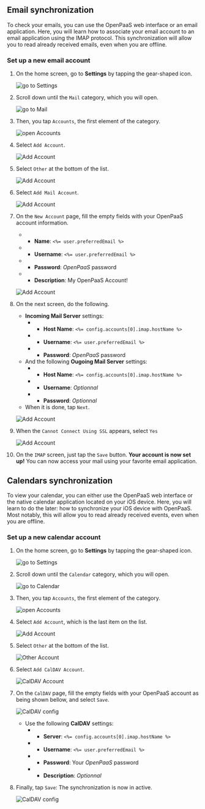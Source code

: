 ## Email synchronization

To check your emails, you can use the OpenPaaS web interface or an email application. Here, you will learn how to associate your email account to an email application using the IMAP protocol. This synchronization will allow you to read already received emails, even when you are offline.

### Set up a new email account

1. On the home screen, go to **Settings** by tapping the gear-shaped icon.

    ![go to Settings](/account/images/en/ios_home_screen.png)

2. Scroll down until the `Mail` category, which you will open.

    ![go to Mail](/account/images/en/ios_add_imap_account_1.png)

3. Then, you tap `Accounts`, the first element of the category.

    ![open Accounts](/account/images/en/ios_add_imap_account_2.png)

4. Select `Add Account`.

    ![Add Account](/account/images/en/ios_add_imap_account_3.png)

5. Select `Other` at the bottom of the list.

    ![Add Account](/account/images/en/ios_add_imap_account_4.png)

6. Select `Add Mail Account`.

    ![Add Account](/account/images/en/ios_add_imap_account_5.png)

7. On the `New Account` page, fill the empty fields with your OpenPaaS account information.
    * - __Name__: `<%= user.preferredEmail %>`
    * - __Username__: `<%= user.preferredEmail %>`
    * - __Password__: *OpenPaaS* password
    * - __Description__: My OpenPaaS Account!

    ![Add Account](/account/images/en/ios_add_imap_account_6.png)

8. On the next screen, do the following.
    * **Incoming Mail Server** settings:
        * - __Host Name__: `<%= config.accounts[0].imap.hostName %>`
        * - __Username__: `<%= user.preferredEmail %>`
        * - __Password__: *OpenPaaS* password
    * And the following **Ougoing Mail Server** settings:
        * - __Host Name__: `<%= config.accounts[0].imap.hostName %>`
        * - __Username__: *Optionnal*
        * - __Password__: *Optionnal*
    * When it is done, tap `Next`.

    ![Add Account](/account/images/en/ios_add_imap_account_7.png)

9. When the `Cannot Connect Using SSL` appears, select `Yes`

    ![Add Account](/account/images/en/ios_add_imap_account_8.png)

10. On the `IMAP` screen, just tap the `Save` button. **Your account is now set up!** You can now access your mail using your favorite email application.

## Calendars synchronization

To view your calendar, you can either use the OpenPaaS web interface or the native calendar application located on your iOS device. Here, you will learn to do the later: how to synchronize your iOS device with OpenPaaS. Most notably, this will allow you to read already received events, even when you are offline.

### Set up a new calendar account

1. On the home screen, go to **Settings** by tapping the gear-shaped icon.

    ![go to Settings](/account/images/en/ios_home_screen.png)

2. Scroll down until the `Calendar` category, which you will open.

    ![go to Calendar](/account/images/en/ios_caldav_account_1.png)

3. Then, you tap `Accounts`, the first element of the category.

    ![open Accounts](/account/images/en/ios_caldav_account_2.png)

4. Select `Add Account`, which is the last item on the list.

    ![Add Account](/account/images/en/ios_caldav_add_account_1.png)

5. Select `Other` at the bottom of the list.

    ![Other Account](/account/images/en/ios_caldav_add_account_2.png)

6. Select `Add CalDAV Account`.

    ![CalDAV Account](/account/images/en/ios_caldav_add_account_3.png)

7. On the `CalDAV` page, fill the empty fields with your OpenPaaS account as being shown bellow, and select `Save`.

    ![CalDAV config](/account/images/en/ios_caldav_add_account_4.png)

    * Use the following **CalDAV** settings:
        * - __Server__: `<%= config.accounts[0].imap.hostName %>`
        * - __Username__: `<%= user.preferredEmail %>`
        * - __Password__: Your *OpenPaaS* password
        * - __Description__: *Optionnal*

8. Finally, tap `Save`: The synchronization is now in active.

    ![CalDAV config](/account/images/en/ios_caldav_add_account_5.png)
